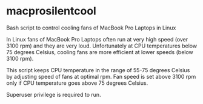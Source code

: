 # macprosilentcool
Bash script to control cooling fans of MacBook Pro Laptops in Linux

In Linux fans of MacBook Pro Laptops often run at very high speed (over 3100 rpm) and they are very loud. 
Unfortunately at CPU temperatures below 75 degrees Celsius, cooling fans are more efficient at lower speeds (below 3100 rpm).

This script keeps CPU temperature in the range of 55-75 degrees Celsius by adjusting speed of fans at optimal rpm.
Fan speed is set above 3100 rpm only if CPU temperature goes above 75 degrees Celsius.

Superuser privilege is required to run.
